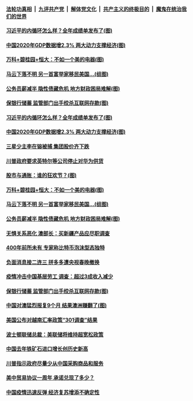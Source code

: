 ####  [法轮功真相](../../../../basic/blob/master/README.md?t=01190331) &nbsp;|&nbsp; [九评共产党](../../../../9ping.md/blob/master/README.md?t=01190331) &nbsp;|&nbsp; [解体党文化](../../../../jtdwh.md/blob/master/README.md?t=01190331)  &nbsp;|&nbsp; [共产主义的终极目的](../../../../gczydzjmd.md/blob/master/README.md?t=01190331) &nbsp;|&nbsp; [魔鬼在统治我们的世界](../../../../mgztzwmdsj.md/blob/master/README.md?t=01190331) 

#### [习近平的内循环怎么样？全年成绩单发布了(图)](../pages/p5/959519.md?t=01190331) 

#### [中国2020年GDP数据增2.3% 两大动力支撑经济(图)](../pages/p5/959510.md?t=01190331) 

#### [万科+碧桂园+恒大：不如一个美的电器(图)](../pages/p5/959457.md?t=01190331) 

#### [马云下落不明 另一首富举家移民美国…(组图)](../pages/p5/959464.md?t=01190331) 

#### [公务员薪减半 隐性债藏危机 地方财政困局难解(图)](../pages/p5/959439.md?t=01190331) 

#### [保银行储蓄&nbsp;监管部门出手绞杀互联网存款(图)](../pages/p5/959392.md?t=01190331) 

#### [习近平的内循环怎么样？全年成绩单发布了(图)](../pages/p5/959519.md?t=01190331) 

#### [中国2020年GDP数据增2.3% 两大动力支撑经济(图)](../pages/p5/959510.md?t=01190331) 

#### [三星少主李在镕被捕 集团股价齐下跌](../pages/p5/959503.md?t=01190331) 

#### [川普政府要求英特尔等公司停止对华为供货](../pages/p5/959501.md?t=01190331) 

#### [股市与通胀：谁的狂欢节？(图)](../pages/p5/959453.md?t=01190331) 

#### [万科+碧桂园+恒大：不如一个美的电器(图)](../pages/p5/959457.md?t=01190331) 

#### [马云下落不明 另一首富举家移民美国…(组图)](../pages/p5/959464.md?t=01190331) 

#### [公务员薪减半 隐性债藏危机 地方财政困局难解(图)](../pages/p5/959439.md?t=01190331) 

#### [无惧关系恶化 澳部长：买新疆产品应尽职调查](../pages/p5/959436.md?t=01190331) 

#### [400年前所未有 专家称比特币泡沫型态独特](../pages/p5/959435.md?t=01190331) 

#### [负面消息接二连三 拼多多遭央视春晚撤换](../pages/p5/959432.md?t=01190331) 

#### [疫情冲击中国基层劳工 调查：超过3成收入减少](../pages/p5/959431.md?t=01190331) 

#### [保银行储蓄&nbsp;监管部门出手绞杀互联网存款(图)](../pages/p5/959392.md?t=01190331) 

#### [中国对澳猛烈报复9个月 结果澳洲赚翻了(图)](../pages/p5/959355.md?t=01190331) 

#### [美国公布对越南汇率政策“301调查”结果](../pages/p5/959351.md?t=01190331) 

#### [波士顿联储总裁：美联储将维持超宽松政策](../pages/p5/959350.md?t=01190331) 

#### [中国去年铁矿石进口增长创历史新高](../pages/p5/959347.md?t=01190331) 

#### [川普指示政府尽量少从中国采购商品和服务](../pages/p5/959343.md?t=01190331) 

#### [美中贸易协议一周年 承诺兑现了多少？](../pages/p5/959339.md?t=01190331) 

#### [中国疫情迅速反弹 经济复苏增添不确定性](../pages/p5/959334.md?t=01190331) 

